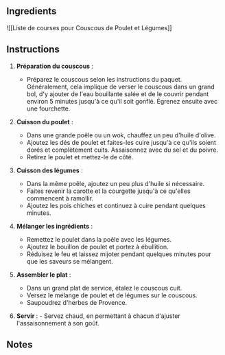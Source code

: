 
## Ingredients 


![[Liste de courses pour Couscous de Poulet et Légumes]]
## Instructions

1. **Préparation du couscous** :
    
    - Préparez le couscous selon les instructions du paquet. Généralement, cela implique de verser le couscous dans un grand bol, d'y ajouter de l'eau bouillante salée et de le couvrir pendant environ 5 minutes jusqu'à ce qu'il soit gonflé. Égrenez ensuite avec une fourchette.
2. **Cuisson du poulet** :
    - Dans une grande poêle ou un wok, chauffez un peu d'huile d'olive.
    - Ajoutez les dés de poulet et faites-les cuire jusqu'à ce qu'ils soient dorés et complètement cuits. Assaisonnez avec du sel et du poivre.
    - Retirez le poulet et mettez-le de côté.
3. **Cuisson des légumes** :
    - Dans la même poêle, ajoutez un peu plus d'huile si nécessaire.
    - Faites revenir la carotte et la courgette jusqu'à ce qu'elles commencent à ramollir.
    - Ajoutez les pois chiches et continuez à cuire pendant quelques minutes.
4. **Mélanger les ingrédients** :
    - Remettez le poulet dans la poêle avec les légumes.
    - Ajoutez le bouillon de poulet et portez à ébullition.
    - Réduisez le feu et laissez mijoter pendant quelques minutes pour que les saveurs se mélangent.
5. **Assembler le plat** :
    - Dans un grand plat de service, étalez le couscous cuit.
    - Versez le mélange de poulet et de légumes sur le couscous.
    - Saupoudrez d'herbes de Provence.
6. **Servir** :
        - Servez chaud, en permettant à chacun d'ajuster l'assaisonnement à son goût.
## Notes




